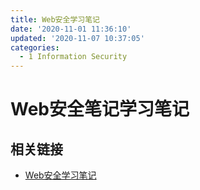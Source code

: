 ```yaml
---
title: Web安全学习笔记
date: '2020-11-01 11:36:10'
updated: '2020-11-07 10:37:05'
categories:
  - 1 Information Security
---
```

# Web安全笔记学习笔记

## 相关链接

- [Web安全学习笔记](https://websec.readthedocs.io/zh/latest/)

